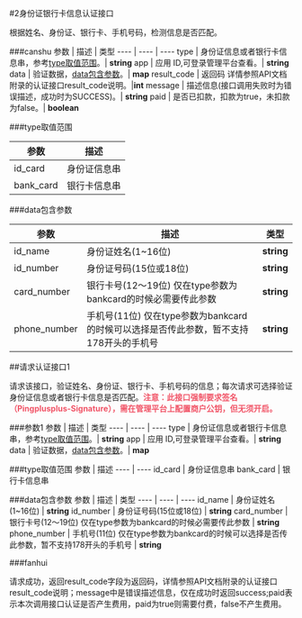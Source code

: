 #2身份证银行卡信息认证接口

根据姓名、身份证、银行卡、手机号码，检测信息是否匹配。

###canshu
参数 | 描述 | 类型
---- | ---- | ----
type | 身份证信息或者银行卡信息串，参考[type取值范围]()。| **string**
app | 应用 ID,可登录管理平台查看。| **string**
data | 验证数据，[data包含参数]()。| **map**
result_code | 返回码 详情参照API文档附录的认证接口result_code说明。|**int**
message | 描述信息(接口调用失败时为错误描述，成功时为SUCCESS)。| **string**
paid | 是否已扣款，扣款为true，未扣款为false。| **boolean**

###type取值范围

参数 | 描述 
---- | ----
id_card | 身份证信息串
bank_card | 银行卡信息串

###data包含参数

参数 | 描述 | 类型
---- | ---- | ----
id_name | 身份证姓名(1~16位) | **string**
id_number | 身份证号码(15位或18位) | **string**
card_number | 银行卡号(12～19位) 仅在type参数为bankcard的时候必需要传此参数 | **string**
phone_number | 手机号(11位) 仅在type参数为bankcard的时候可以选择是否传此参数，暂不支持178开头的手机号 | **string**

##请求认证接口1

请求该接口，验证姓名、身份证、银行卡、手机号码的信息；每次请求可选择验证身份证信息或者银行卡信息是否匹配。<b style="color: #f15467;">注意：此接口强制要求签名（Pingplusplus-Signature），需在管理平台上配置商户公钥，但无须开启。</b>

###参数1
参数 | 描述 | 类型
---- | ---- | ----
type | 身份证信息或者银行卡信息串，参考[type取值范围]()。| **string**
app | 应用 ID,可登录管理平台查看。| **string**
data | 验证数据，[data包含参数]()。| **map**

###type取值范围
参数 | 描述 
---- | ----
id_card | 身份证信息串
bank_card | 银行卡信息串

###data包含参数
参数 | 描述 | 类型
---- | ---- | ----
id_name | 身份证姓名(1~16位) | **string**
id_number | 身份证号码(15位或18位) | **string**
card_number | 银行卡号(12～19位) 仅在type参数为bankcard的时候必需要传此参数 | **string**
phone_number | 手机号(11位) 仅在type参数为bankcard的时候可以选择是否传此参数，暂不支持178开头的手机号 | **string**

###fanhui

请求成功，返回result_code字段为返回码，详情参照API文档附录的认证接口result_code说明；message中是错误描述信息，仅在成功时返回success;paid表示本次调用接口认证是否产生费用，paid为true则需要付费，false不产生费用。






